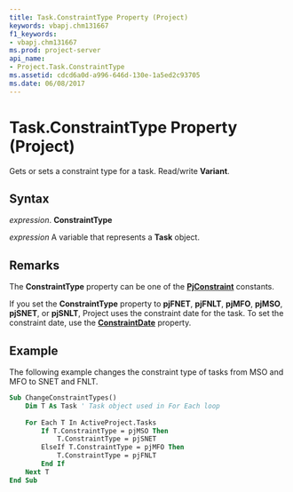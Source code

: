 ```yaml
---
title: Task.ConstraintType Property (Project)
keywords: vbapj.chm131667
f1_keywords:
- vbapj.chm131667
ms.prod: project-server
api_name:
- Project.Task.ConstraintType
ms.assetid: cdcd6a0d-a996-646d-130e-1a5ed2c93705
ms.date: 06/08/2017
---
```



# Task.ConstraintType Property (Project)

Gets or sets a constraint type for a task. Read/write **Variant**.


## Syntax

 _expression_. **ConstraintType**

 _expression_ A variable that represents a **Task** object.


## Remarks

The **ConstraintType** property can be one of the **[PjConstraint](pjconstraint-enumeration-project.md)** constants.

If you set the **ConstraintType** property to **pjFNET**, **pjFNLT**, **pjMFO**, **pjMSO**, **pjSNET**, or **pjSNLT**, Project uses the constraint date for the task. To set the constraint date, use the **[ConstraintDate](task-constraintdate-property-project.md)** property.


## Example

The following example changes the constraint type of tasks from MSO and MFO to SNET and FNLT.


```vb
Sub ChangeConstraintTypes() 
    Dim T As Task ' Task object used in For Each loop 
 
    For Each T In ActiveProject.Tasks 
        If T.ConstraintType = pjMSO Then 
            T.ConstraintType = pjSNET 
        ElseIf T.ConstraintType = pjMFO Then 
            T.ConstraintType = pjFNLT 
        End If 
    Next T 
End Sub
```



